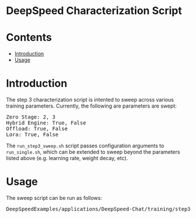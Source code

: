 # DeepSpeed Characterization Script

# Contents
   * [Introduction](#introduction)
   * [Usage](#usage)

# Introduction
The step 3 characterization script is intented to sweep across various training parameters. Currently, the following are parameters are swept:
<pre>
Zero Stage: 2, 3
Hybrid Engine: True, False
Offload: True, False
Lora: True, False
</pre>

The `run_step3_sweep.sh` script passes configuration arguments to `run_single.sh`, which can be extended to sweep beyond the parameters listed above (e.g. learning rate, weight decay, etc).

# Usage
The sweep script can be run as follows:
<pre>
DeepSpeedExamples/applications/DeepSpeed-Chat/training/step3_rlhf_finetuning$ bash training_scripts/single_node/sweep/run_step3_sweep.sh
</pre>
